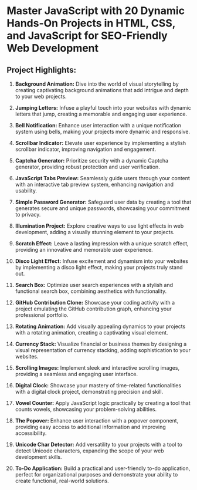 # Master JavaScript with 20 Dynamic Hands-On Projects in HTML, CSS, and JavaScript for SEO-Friendly Web Development

## Project Highlights:

1. **Background Animation:** Dive into the world of visual storytelling by creating captivating background animations that add intrigue and depth to your web projects.

2. **Jumping Letters:** Infuse a playful touch into your websites with dynamic letters that jump, creating a memorable and engaging user experience.

3. **Bell Notification:** Enhance user interaction with a unique notification system using bells, making your projects more dynamic and responsive.

4. **Scrollbar Indicator:** Elevate user experience by implementing a stylish scrollbar indicator, improving navigation and engagement.

5. **Captcha Generator:** Prioritize security with a dynamic Captcha generator, providing robust protection and user verification.

6. **JavaScript Tabs Preview:** Seamlessly guide users through your content with an interactive tab preview system, enhancing navigation and usability.

7. **Simple Password Generator:** Safeguard user data by creating a tool that generates secure and unique passwords, showcasing your commitment to privacy.

8. **Illumination Project:** Explore creative ways to use light effects in web development, adding a visually stunning element to your projects.

9. **Scratch Effect:** Leave a lasting impression with a unique scratch effect, providing an innovative and memorable user experience.

10. **Disco Light Effect:** Infuse excitement and dynamism into your websites by implementing a disco light effect, making your projects truly stand out.

11. **Search Box:** Optimize user search experiences with a stylish and functional search box, combining aesthetics with functionality.

12. **GitHub Contribution Clone:** Showcase your coding activity with a project emulating the GitHub contribution graph, enhancing your professional portfolio.

13. **Rotating Animation:** Add visually appealing dynamics to your projects with a rotating animation, creating a captivating visual element.

14. **Currency Stack:** Visualize financial or business themes by designing a visual representation of currency stacking, adding sophistication to your websites.

15. **Scrolling Images:** Implement sleek and interactive scrolling images, providing a seamless and engaging user interface.

16. **Digital Clock:** Showcase your mastery of time-related functionalities with a digital clock project, demonstrating precision and skill.

17. **Vowel Counter:** Apply JavaScript logic practically by creating a tool that counts vowels, showcasing your problem-solving abilities.

18. **The Popover:** Enhance user interaction with a popover component, providing easy access to additional information and improving accessibility.

19. **Unicode Char Detector:** Add versatility to your projects with a tool to detect Unicode characters, expanding the scope of your web development skills.

20. **To-Do Application:** Build a practical and user-friendly to-do application, perfect for organizational purposes and demonstrate your ability to create functional, real-world solutions.
